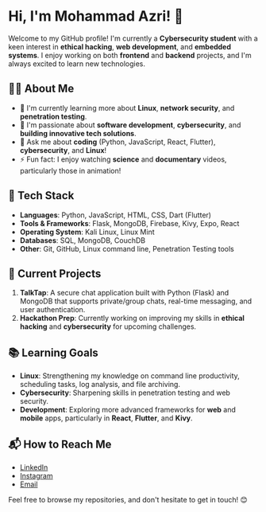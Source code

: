 # Hi, I'm Mohammad Azri! 👋

Welcome to my GitHub profile! I'm currently a **Cybersecurity student** with a keen interest in **ethical hacking**, **web development**, and **embedded systems**. I enjoy working on both **frontend** and **backend** projects, and I'm always excited to learn new technologies.

## 🧑‍💻 About Me

- 🌱 I'm currently learning more about **Linux**, **network security**, and **penetration testing**.
- 💼 I'm passionate about **software development**, **cybersecurity**, and **building innovative tech solutions**.
- 💬 Ask me about **coding** (Python, JavaScript, React, Flutter), **cybersecurity**, and **Linux**!
- ⚡ Fun fact: I enjoy watching **science** and **documentary** videos, particularly those in animation!

## 🔧 Tech Stack

- **Languages**: Python, JavaScript, HTML, CSS, Dart (Flutter)
- **Tools & Frameworks**: Flask, MongoDB, Firebase, Kivy, Expo, React
- **Operating System**: Kali Linux, Linux Mint
- **Databases**: SQL, MongoDB, CouchDB
- **Other**: Git, GitHub, Linux command line, Penetration Testing tools

## 🚀 Current Projects

1. **TalkTap**: A secure chat application built with Python (Flask) and MongoDB that supports private/group chats, real-time messaging, and user authentication.
2. **Hackathon Prep**: Currently working on improving my skills in **ethical hacking** and **cybersecurity** for upcoming challenges.

## 📚 Learning Goals

- **Linux**: Strengthening my knowledge on command line productivity, scheduling tasks, log analysis, and file archiving.
- **Cybersecurity**: Sharpening skills in penetration testing and web security.
- **Development**: Exploring more advanced frameworks for **web** and **mobile** apps, particularly in **React**, **Flutter**, and **Kivy**.

## 📬 How to Reach Me

- [LinkedIn](https://www.linkedin.com/in/mohammadazri/) 
- [Instagram](https://www.instagram.com/azrimohammad2004/) 
- [Email](mailto:mohameddazri655@gmail.com)

Feel free to browse my repositories, and don't hesitate to get in touch! 😊
